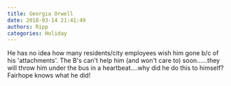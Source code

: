 ```yaml
---
title: Georgia Orwell
date: 2018-03-14 21:41:49
authors: Ripp
categories: Holiday
---
```


 He has no idea how many residents/city employees wish him gone b/c of his 'attachments'.  The B's can't help him (and won't care to) soon......they will throw him under the bus in a heartbeat....why did he do this to himself?  Fairhope knows what he did!